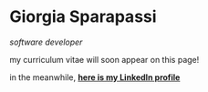 # Giorgia Sparapassi

_software developer_


my curriculum vitae will soon appear on this page!

in the meanwhile, [**here is my LinkedIn profile**](https://www.linkedin.com/in/giorgia-sparapassi/)

